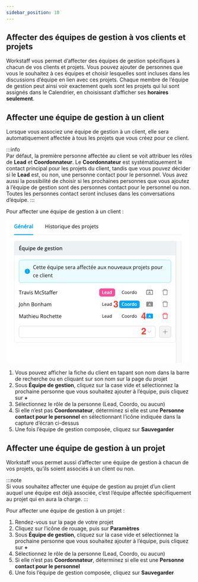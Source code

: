 ```yaml
---
sidebar_position: 10
---
```


## Affecter des équipes de gestion à vos clients et projets 

Workstaff vous permet d’affecter des équipes de gestion spécifiques à chacun de vos clients et projets. Vous pouvez ajouter de personnes que vous le souhaitez à ces équipes et choisir lesquelles sont incluses dans les discussions d’équipe en lien avec ces projets. Chaque membre de l’équipe de gestion peut ainsi voir exactement quels sont les projets qui lui sont assignés dans le Calendrier, en choisissant d’afficher ses **horaires seulement**.

## Affecter une équipe de gestion à un client

Lorsque vous associez une équipe de gestion à un client, elle sera automatiquement affectée à tous les projets que vous créez pour ce client.

:::info  
Par défaut, la première personne affectée au client se voit attribuer les rôles de **Lead** et **Coordonnateur**. Le **Coordonnateur** est systématiquement le contact principal pour les projets du client, tandis que vous pouvez décider si le **Lead** est, ou non, une personne contact pour le personnel. Vous avez aussi la possibilité de choisir si les prochaines personnes que vous ajoutez à l’équipe de gestion sont des personnes contact pour le personnel ou non. Toutes les personnes contact seront incluses dans les conversations d’équipe.
:::

Pour affecter une équipe de gestion à un client :

![équipe par client](./Images/managament-team-client.png)

1. Vous pouvez afficher la fiche du client en tapant son nom dans la barre de recherche ou en cliquant sur son nom sur la page du projet 
2. Sous **Équipe de gestion**, cliquez sur la case vide et sélectionnez la prochaine personne que vous souhaitez ajouter à l’équipe, puis cliquez sur **+**
3. Sélectionnez le rôle de la personne (Lead, Coordo, ou aucun)
4. Si elle n’est pas **Coordonnateur**, déterminez si elle est une **Personne contact pour le personnel** en sélectionnant l’icône indiquée dans la capture d’écran ci-dessus 
5. Une fois l’équipe de gestion composée, cliquez sur **Sauvegarder**

## Affecter une équipe de gestion à un projet
Workstaff vous permet aussi d’affecter une équipe de gestion à chacun de vos projets, qu’ils soient associés à un client ou non.

:::note  
Si vous souhaitez affecter une équipe de gestion au projet d’un client auquel une équipe est déjà associée, c’est l’équipe affectée spécifiquement au projet qui en aura la charge.
:::

Pour affecter une équipe de gestion à un projet :
1. Rendez-vous sur la page de votre projet
2. Cliquez sur l’icône de rouage, puis sur **Paramètres**
3. Sous **Équipe de gestion**, cliquez sur la case vide et sélectionnez la prochaine personne que vous souhaitez ajouter à l’équipe, puis cliquez sur **+**
4. Sélectionnez le rôle de la personne (Lead, Coordo, ou aucun)
5. Si elle n’est pas **Coordonnateur**, déterminez si elle est une **Personne contact pour le personnel** 
6. Une fois l’équipe de gestion composée, cliquez sur **Sauvegarder**
